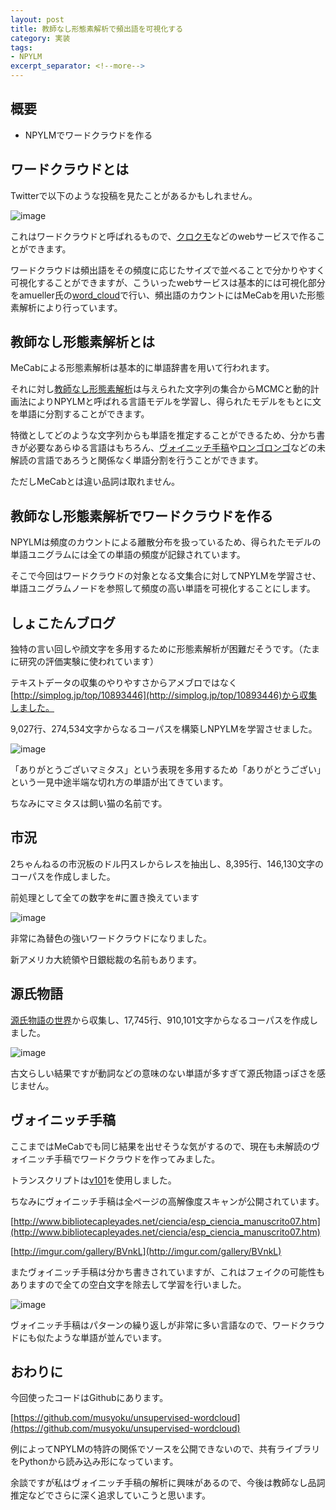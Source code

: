 ```yaml
---
layout: post
title: 教師なし形態素解析で頻出語を可視化する
category: 実装
tags:
- NPYLM
excerpt_separator: <!--more-->
---
```


## 概要

- NPYLMでワードクラウドを作る

<!--more-->

## ワードクラウドとは

Twitterで以下のような投稿を見たことがあるかもしれません。

![image](/images/post/2016-12-28/wordcloud.png)

これはワードクラウドと呼ばれるもので、[クロクモ](http://kumo.lightnet328.com/)などのwebサービスで作ることができます。

ワードクラウドは頻出語をその頻度に応じたサイズで並べることで分かりやすく可視化することができますが、こういったwebサービスは基本的には可視化部分をamueller氏の[word_cloud](https://github.com/amueller/word_cloud)で行い、頻出語のカウントにはMeCabを用いた形態素解析により行っています。

## 教師なし形態素解析とは

MeCabによる形態素解析は基本的に単語辞書を用いて行われます。

それに対し[教師なし形態素解析](http://chasen.org/~daiti-m/paper/nl190segment.pdf)は与えられた文字列の集合からMCMCと動的計画法によりNPYLMと呼ばれる言語モデルを学習し、得られたモデルをもとに文を単語に分割することができます。

特徴としてどのような文字列からも単語を推定することができるため、分かち書きが必要なあらゆる言語はもちろん、[ヴォイニッチ手稿](https://ja.wikipedia.org/wiki/%E3%83%B4%E3%82%A9%E3%82%A4%E3%83%8B%E3%83%83%E3%83%81%E6%89%8B%E7%A8%BF)や[ロンゴロンゴ](https://ja.wikipedia.org/wiki/%E3%83%AD%E3%83%B3%E3%82%B4%E3%83%AD%E3%83%B3%E3%82%B4)などの未解読の言語であろうと関係なく単語分割を行うことができます。

ただしMeCabとは違い品詞は取れません。

## 教師なし形態素解析でワードクラウドを作る

NPYLMは頻度のカウントによる離散分布を扱っているため、得られたモデルの単語ユニグラムには全ての単語の頻度が記録されています。

そこで今回はワードクラウドの対象となる文集合に対してNPYLMを学習させ、単語ユニグラムノードを参照して頻度の高い単語を可視化することにします。

## しょこたんブログ

独特の言い回しや顔文字を多用するために形態素解析が困難だそうです。（たまに研究の評価実験に使われています）

テキストデータの収集のやりやすさからアメブロではなく[http://simplog.jp/top/10893446](http://simplog.jp/top/10893446)から収集しました。

9,027行、274,534文字からなるコーパスを構築しNPYLMを学習させました。

![image](/images/post/2016-12-28/syokotan.png)

「ありがとうございマミタス」という表現を多用するため「ありがとうござい」という一見中途半端な切れ方の単語が出てきています。

ちなみにマミタスは飼い猫の名前です。

## 市況

2ちゃんねるの市況板のドル円スレからレスを抽出し、8,395行、146,130文字のコーパスを作成しました。

前処理として全ての数字を#に置き換えています

![image](/images/post/2016-12-28/sikyou.png)

非常に為替色の強いワードクラウドになりました。

新アメリカ大統領や日銀総裁の名前もあります。

## 源氏物語

[源氏物語の世界](http://www.sainet.or.jp/~eshibuya/)から収集し、17,745行、910,101文字からなるコーパスを作成しました。

![image](/images/post/2016-12-28/genji.png)

古文らしい結果ですが動詞などの意味のない単語が多すぎて源氏物語っぽさを感じません。

## ヴォイニッチ手稿

ここまではMeCabでも同じ結果を出せそうな気がするので、現在も未解読のヴォイニッチ手稿でワードクラウドを作ってみました。

トランスクリプトは[v101](http://www.voynich.nu/transcr.html#v101)を使用しました。

ちなみにヴォイニッチ手稿は全ページの高解像度スキャンが公開されています。

[http://www.bibliotecapleyades.net/ciencia/esp_ciencia_manuscrito07.htm](http://www.bibliotecapleyades.net/ciencia/esp_ciencia_manuscrito07.htm)

[http://imgur.com/gallery/BVnkL](http://imgur.com/gallery/BVnkL)

またヴォイニッチ手稿は分かち書きされていますが、これはフェイクの可能性もありますので全ての空白文字を除去して学習を行いました。

![image](/images/post/2016-12-28/voynich.png)

ヴォイニッチ手稿はパターンの繰り返しが非常に多い言語なので、ワードクラウドにも似たような単語が並んでいます。

## おわりに

今回使ったコードはGithubにあります。

[https://github.com/musyoku/unsupervised-wordcloud](https://github.com/musyoku/unsupervised-wordcloud)

例によってNPYLMの特許の関係でソースを公開できないので、共有ライブラリをPythonから読み込み形になっています。

余談ですが私はヴォイニッチ手稿の解析に興味があるので、今後は教師なし品詞推定などでさらに深く追求していこうと思います。

